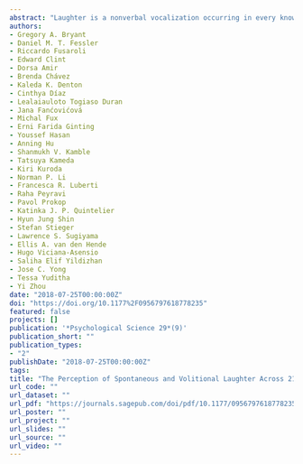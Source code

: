 ```yaml
---
abstract: "Laughter is a nonverbal vocalization occurring in every known culture, ubiquitous across all forms of human social interaction. Here, we examined whether listeners around the world, irrespective of their own native language and culture, can distinguish between spontaneous laughter and volitional laughter—laugh types likely generated by different vocal-production systems. Using a set of 36 recorded laughs produced by female English speakers in tests involving 884 participants from 21 societies across six regions of the world, we asked listeners to determine whether each laugh was real or fake, and listeners differentiated between the two laugh types with an accuracy of 56% to 69%. Acoustic analysis revealed that sound features associated with arousal in vocal production predicted listeners’ judgments fairly uniformly across societies. These results demonstrate high consistency across cultures in laughter judgments, underscoring the potential importance of nonverbal vocal communicative phenomena in human affiliation and cooperation."
authors:
- Gregory A. Bryant
- Daniel M. T. Fessler
- Riccardo Fusaroli
- Edward Clint
- Dorsa Amir
- Brenda Chávez
- Kaleda K. Denton
- Cinthya Díaz
- Lealaiauloto Togiaso Duran
- Jana Fanćovićová
- Michal Fux
- Erni Farida Ginting
- Youssef Hasan
- Anning Hu
- Shanmukh V. Kamble
- Tatsuya Kameda
- Kiri Kuroda
- Norman P. Li
- Francesca R. Luberti
- Raha Peyravi
- Pavol Prokop
- Katinka J. P. Quintelier
- Hyun Jung Shin
- Stefan Stieger
- Lawrence S. Sugiyama
- Ellis A. van den Hende
- Hugo Viciana-Asensio
- Saliha Elif Yildizhan
- Jose C. Yong
- Tessa Yuditha
- Yi Zhou
date: "2018-07-25T00:00:00Z"
doi: "https://doi.org/10.1177%2F0956797618778235"
featured: false
projects: []
publication: '*Psychological Science 29*(9)'
publication_short: ""
publication_types:
- "2"
publishDate: "2018-07-25T00:00:00Z"
tags:
title: "The Perception of Spontaneous and Volitional Laughter Across 21 Societies"
url_code: ""
url_dataset: ""
url_pdf: "https://journals.sagepub.com/doi/pdf/10.1177/0956797618778235"
url_poster: ""
url_project: ""
url_slides: ""
url_source: ""
url_video: ""
---
```

